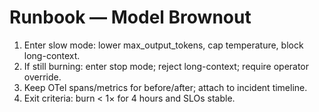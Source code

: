 # Runbook — Model Brownout
1) Enter slow mode: lower max_output_tokens, cap temperature, block long-context.
2) If still burning: enter stop mode; reject long-context; require operator override.
3) Keep OTel spans/metrics for before/after; attach to incident timeline.
4) Exit criteria: burn < 1× for 4 hours and SLOs stable.